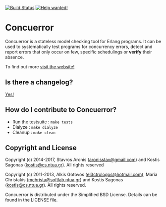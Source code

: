 [![Build Status](https://travis-ci.org/parapluu/Concuerror.svg?branch=master)](https://travis-ci.org/parapluu/Concuerror)
[![Help wanted!](https://img.shields.io/waffle/label/parapluu/concuerror/help%20wanted.svg?label=help%20wanted)](https://github.com/parapluu/Concuerror/labels/help%20wanted)

# Concuerror

Concuerror is a stateless model checking tool for Erlang programs. It can be used to systematically test programs for concurrency errors, detect and report errors that only occur on few, specific schedulings or **verify** their absence.

To find out more [visit the website!](http://parapluu.github.io/Concuerror)

## Is there a changelog?

[Yes!](./CHANGELOG.md)

## How do I contribute to Concuerror?

* Run the testsuite : `make tests`
* Dialyze           : `make dialyze`
* Cleanup           : `make clean`

Copyright and License
----------------------
Copyright (c) 2014-2017,
Stavros Aronis (<aronisstav@gmail.com>) and
Kostis Sagonas (<kostis@cs.ntua.gr>).
All rights reserved

Copyright (c) 2011-2013,
Alkis Gotovos (<el3ctrologos@hotmail.com>),
Maria Christakis (<mchrista@softlab.ntua.gr>) and
Kostis Sagonas (<kostis@cs.ntua.gr>).
All rights reserved.

Concuerror is distributed under the Simplified BSD License.
Details can be found in the LICENSE file.
